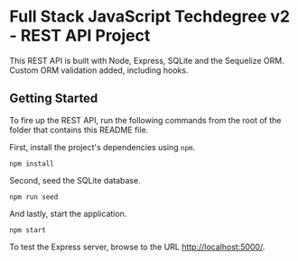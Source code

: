 
# Full Stack JavaScript Techdegree v2 - REST API Project

This REST API is built with Node, Express, SQLite and the Sequelize ORM.  Custom ORM validation added, including hooks.  

## Getting Started

To fire up the REST API, run the following commands from the root of the folder that contains this README file.

First, install the project's dependencies using `npm`.

```
npm install
```

Second, seed the SQLite database.

```
npm run seed
```

And lastly, start the application.

```
npm start
```

To test the Express server, browse to the URL [http://localhost:5000/](http://localhost:5000/).
